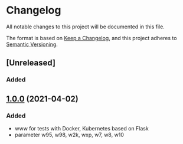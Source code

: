 # Changelog

All notable changes to this project will be documented in this file.

The format is based on [Keep a Changelog](https://keepachangelog.com/en/1.0.0/),
and this project adheres to [Semantic Versioning](https://semver.org/spec/v2.0.0.html).

## [Unreleased]

### Added

## [1.0.0](https://github.com/udigeri/kube/tree/v1.0.0) (2021-04-02)

### Added 

- www for tests with Docker, Kubernetes based on Flask
- parameter w95, w98, w2k, wxp, w7, w8, w10
